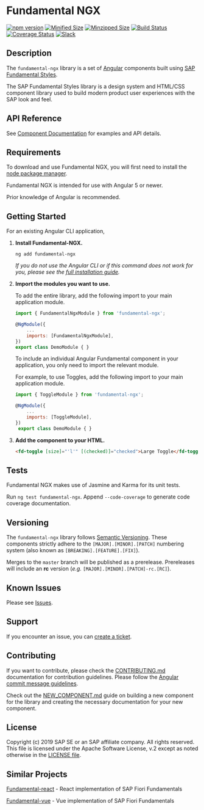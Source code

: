 # Fundamental NGX

[![npm version](https://badge.fury.io/js/fundamental-ngx.svg)](//www.npmjs.com/package/fundamental-ngx)
[![Minified Size](https://badgen.net/bundlephobia/min/fundamental-ngx)](https://bundlephobia.com/result?p=fundamental-ngx)
[![Minzipped Size](https://badgen.net/bundlephobia/minzip/fundamental-ngx)](https://bundlephobia.com/result?p=fundamental-ngx)
[![Build Status](https://travis-ci.org/SAP/fundamental-ngx.svg?branch=master)](https://travis-ci.org/SAP/fundamental-ngx)
[![Coverage Status](https://coveralls.io/repos/github/SAP/fundamental-ngx/badge.svg?branch=master)](https://coveralls.io/github/SAP/fundamental-ngx?branch=master)
[![Slack](https://img.shields.io/badge/slack-ui--fundamentals-blue.svg?logo=slack)](https://ui-fundamentals.slack.com)

## Description

The `fundamental-ngx` library is a set of [Angular](https://angular.io/) components built using [SAP Fundamental Styles](https://sap.github.io/fundamental-styles/).

The SAP Fundamental Styles library is a design system and HTML/CSS component library used to build modern product user experiences with the SAP look and feel.

## API Reference

See [Component Documentation](https://sap.github.io/fundamental-ngx/docs/home) for examples and API details.

## Requirements

To download and use Fundamental NGX, you will first need to install the [node package manager](https://www.npmjs.com/get-npm).

Fundamental NGX is intended for use with Angular 5 or newer.

Prior knowledge of Angular is recommended.

## Getting Started

For an existing Angular CLI application,

1. **Install Fundamental-NGX.**

    `ng add fundamental-ngx`
    
    *If you do not use the Angular CLI or if this command does not work for you, please see the [full installation guide](https://github.com/SAP/fundamental-ngx/wiki/Full-Installation-Guide-%5B0.9.0%5D).*

3. **Import the modules you want to use.**

    To add the entire library, add the following import to your main application module.

    ```javascript
    import { FundamentalNgxModule } from 'fundamental-ngx';
    
    @NgModule({
        ...
        imports: [FundamentalNgxModule],
    })
    export class DemoModule { }
    ```

    To include an individual Angular Fundamental component in your application, you only need to import the relevant module.

    For example, to use Toggles, add the following import to your main application module.

    ```javascript
    import { ToggleModule } from 'fundamental-ngx';
    
    @NgModule({
        ...
        imports: [ToggleModule],
    })
     export class DemoModule { }
    ```

4. **Add the component to your HTML.**

    ```html
    <fd-toggle [size]="'l'" [(checked)]="checked">Large Toggle</fd-toggle>
    ```

## Tests

Fundamental NGX makes use of Jasmine and Karma for its unit tests.

Run `ng test fundamental-ngx`. Append `--code-coverage` to generate code coverage documentation.

## Versioning

The `fundamental-ngx` library follows [Semantic Versioning](https://semver.org/). These components strictly adhere to the `[MAJOR].[MINOR].[PATCH]` numbering system (also known as `[BREAKING].[FEATURE].[FIX]`).

Merges to the `master` branch will be published as a prerelease. Prereleases will include an **rc** version (_e.g._ `[MAJOR].[MINOR].[PATCH]-rc.[RC]`).

## Known Issues

Please see [Issues](https://github.com/SAP/fundamental-ngx/issues).

## Support

If you encounter an issue, you can [create a ticket](https://github.com/SAP/fundamental-ngx/issues).

## Contributing

If you want to contribute, please check the [CONTRIBUTING.md](https://github.com/SAP/fundamental-ngx/blob/master/CONTRIBUTING.md) documentation for contribution guidelines. Please follow the [Angular commit message guidelines](https://github.com/angular/angular/blob/master/CONTRIBUTING.md#commit).

Check out the [NEW_COMPONENT.md](https://github.com/SAP/fundamental-ngx/blob/master/NEW_COMPONENT.md) guide on building a new component for the library and creating the necessary documentation for your new component.

## License

Copyright (c) 2019 SAP SE or an SAP affiliate company. All rights reserved.
This file is licensed under the Apache Software License, v.2 except as noted otherwise in the [LICENSE file](https://github.com/SAP/fundamental-ngx/blob/master/LICENSE.txt).

## Similar Projects

[Fundamental-react](https://github.com/SAP/fundamental-react) - React implementation of SAP Fiori Fundamentals

[Fundamental-vue](https://github.com/SAP/fundamental-vue) - Vue implementation of SAP Fiori Fundamentals
